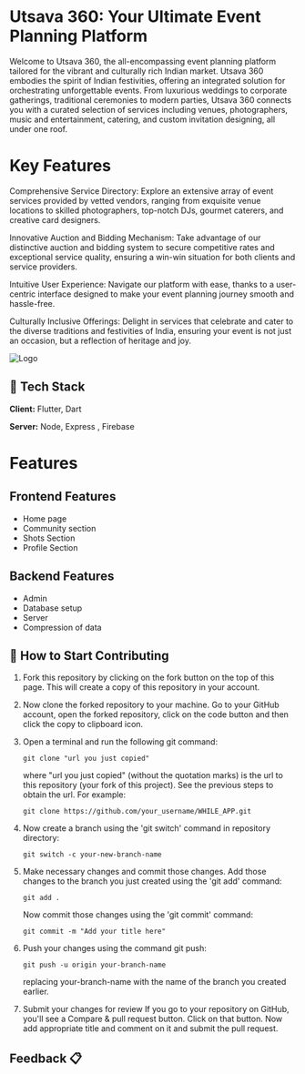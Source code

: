 # Utsava 360: Your Ultimate Event Planning Platform

Welcome to Utsava 360, the all-encompassing event planning platform tailored for the vibrant and culturally rich Indian market. Utsava 360 embodies the spirit of Indian festivities, offering an integrated solution for orchestrating unforgettable events. From luxurious weddings to corporate gatherings, traditional ceremonies to modern parties, Utsava 360 connects you with a curated selection of services including venues, photographers, music and entertainment, catering, and custom invitation designing, all under one roof.

# Key Features

Comprehensive Service Directory: Explore an extensive array of event services provided by vetted vendors, ranging from exquisite venue locations to skilled photographers, top-notch DJs, gourmet caterers, and creative card designers.

Innovative Auction and Bidding Mechanism: Take advantage of our distinctive auction and bidding system to secure competitive rates and exceptional service quality, ensuring a win-win situation for both clients and service providers.

Intuitive User Experience: Navigate our platform with ease, thanks to a user-centric interface designed to make your event planning journey smooth and hassle-free.

Culturally Inclusive Offerings: Delight in services that celebrate and cater to the diverse traditions and festivities of India, ensuring your event is not just an occasion, but a reflection of heritage and joy.

![Logo](https://drive.google.com/file/d/1BfiaXreD_JwTPTzug4XK8m7muEreHJp7/view?usp=sharing)

## 📌 Tech Stack

**Client:** Flutter, Dart

**Server:** Node, Express , Firebase

# Features

## Frontend Features
* Home page
* Community section 
* Shots Section
* Profile Section

## Backend Features
* Admin
* Database setup 
* Server
* Compression of data

## 🎯 How to Start Contributing <a name = "how_contribute"></a>
1. Fork this repository by clicking on the fork button on the top of this page. This will create a copy of this repository in your account.
2. Now clone the forked repository to your machine. Go to your GitHub account, open the forked repository, click on the code button and then click the copy to clipboard icon.
3. Open a terminal and run the following git command:
      ```
      git clone "url you just copied"
      ```
   where "url you just copied" (without the quotation marks) is the url to this repository (your fork of this project). See the previous steps to obtain the url.
   For example:
      ```
      git clone https://github.com/your_username/WHILE_APP.git
      ```
4. Now create a branch using the 'git switch' command in repository directory:
      ```
      git switch -c your-new-branch-name
      ```
5. Make necessary changes and commit those changes. Add those changes to the branch you just created using the 'git add' command:
      ```
      git add .
      ```
    Now commit those changes using the 'git commit' command:
      ```
      git commit -m "Add your title here"
      ```
6. Push your changes using the command git push:
      ```
      git push -u origin your-branch-name
      ```
      replacing your-branch-name with the name of the branch you created earlier.
      
7. Submit your changes for review 
    If you go to your repository on GitHub, you'll see a Compare & pull request button. Click on that button. Now add appropriate title and comment on it and submit
    the pull request.
    
## Feedback 📋



